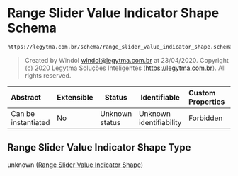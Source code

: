 # Range Slider Value Indicator Shape Schema

```txt
https://legytma.com.br/schema/range_slider_value_indicator_shape.schema.json
```




> Created by Windol [windol@legytma.com.br](mailto:windol@legytma.com.br) at 23/04/2020.
> Copyright (c) 2020 Legytma Soluções Inteligentes (<https://legytma.com.br>). All rights reserved.
>

| Abstract            | Extensible | Status         | Identifiable            | Custom Properties | Additional Properties | Access Restrictions | Defined In                                                                                                                        |
| :------------------ | ---------- | -------------- | ----------------------- | :---------------- | --------------------- | ------------------- | --------------------------------------------------------------------------------------------------------------------------------- |
| Can be instantiated | No         | Unknown status | Unknown identifiability | Forbidden         | Allowed               | none                | [range_slider_value_indicator_shape.schema.json](../schema/range_slider_value_indicator_shape.schema.json "open original schema") |

## Range Slider Value Indicator Shape Type

unknown ([Range Slider Value Indicator Shape](range_slider_value_indicator_shape.md))
